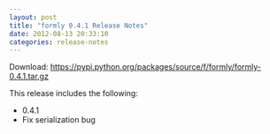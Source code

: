 ```yaml
---
layout: post
title: "formly 0.4.1 Release Notes"
date: 2012-08-13 20:33:10
categories: release-notes
---
```


Download: <https://pypi.python.org/packages/source/f/formly/formly-0.4.1.tar.gz>

This release includes the following:

* 0.4.1
* Fix serialization bug
